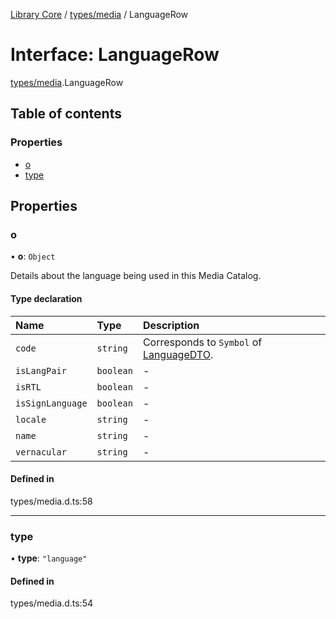 [Library Core](../README.md) / [types/media](../modules/types_media.md) / LanguageRow

# Interface: LanguageRow

[types/media](../modules/types_media.md).LanguageRow

## Table of contents

### Properties

- [o](types_media.languagerow.md#o)
- [type](types_media.languagerow.md#type)

## Properties

### o

• **o**: `Object`

Details about the language being used in this Media Catalog.

#### Type declaration

| Name | Type | Description |
| :------ | :------ | :------ |
| `code` | `string` | Corresponds to `Symbol` of [LanguageDTO](types_dto.languagedto.md). |
| `isLangPair` | `boolean` | - |
| `isRTL` | `boolean` | - |
| `isSignLanguage` | `boolean` | - |
| `locale` | `string` | - |
| `name` | `string` | - |
| `vernacular` | `string` | - |

#### Defined in

types/media.d.ts:58

___

### type

• **type**: ``"language"``

#### Defined in

types/media.d.ts:54
